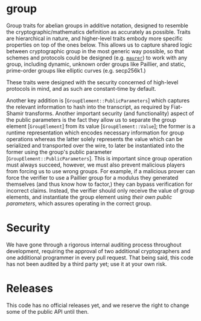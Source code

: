 # group
Group traits for abelian groups in additive notation, designed to resemble the cryptographic/mathematics definition as accurately as possible.
Traits are hierarchical in nature, and higher-level traits embody more specific properties on top of the ones below. 
This allows us to capture shared logic between cryptographic group in the most generic way possible, so that schemes and protocols could be designed (e.g. [`maurer`](https://github.com/dwallet-labs/maurer)) to work with any group, 
including dynamic, unknown order groups like Paillier, and static, prime-order groups like elliptic curves (e.g. secp256k1.) 

These traits were designed with the security concerned of high-level protocols in mind, and as such are constant-time by default. 

Another key addition is [`GroupElement::PublicParameters`] which captures the relevant information to hash into the transcript, as required by Fiat-Shamir transforms.
Another important security (and functionality) aspect of the public parameters is the fact they allow us to separate the group element [`GroupElement`] from its value [`GroupElement::Value`]; the former is a runtime representation which encodes necessary information for group operations whereas
the latter solely represents the value which can be serialized and transported over the wire, to later be instantiated into the former using the group's public parameter [`GroupElement::PublicParameters`]. 
This is important since group operation must always succeed, however, we must also prevent malicious players from forcing us to use wrong groups. 
For example, if a malicious prover can force the verifier to use a Paillier group for a modulus they generated themselves (and thus know how to factor,) they can 
bypass verification for incorrect claims. Instead, the verifier should only receive the value of group elements, and instantiate the group element using *their own public parameters*, which assures operating in the correct group.

# Security
We have gone through a rigorous internal auditing process throughout development, requiring the approval of two additional cryptographers and one additional programmer in every pull request. 
That being said, this code has not been audited by a third party yet; use it at your own risk.

# Releases
This code has no official releases yet, and we reserve the right to change some of the public API until then.

